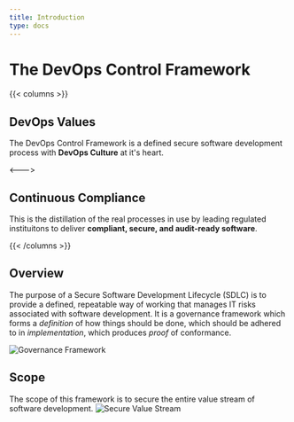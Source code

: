 ```yaml
---
title: Introduction
type: docs
---
```


# The DevOps Control Framework

{{< columns >}}
## DevOps Values

The DevOps Control Framework is a defined secure software development process
with **DevOps Culture** at it's heart.

<--->

## Continuous Compliance

This is the distillation of the real processes in use by leading regulated
instituitons to deliver **compliant, secure, and audit-ready software**.

{{< /columns >}}



## Overview

The purpose of a Secure Software Development Lifecycle (SDLC) is to provide a
defined, repeatable way of working that manages IT risks associated with
software development.  It is a governance framework which forms a _definition_
of how things should be done, which should be adhered to in _implementation_,
which produces _proof_ of conformance.

![Governance Framework](/images/governance.png)

## Scope

The scope of this framework is to secure the entire value stream of software
development.
![Secure Value Stream](/images/value-stream.png)



